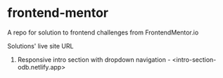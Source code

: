 # frontend-mentor
A repo for solution to frontend challenges from FrontendMentor.io


Solutions' live site URL

1. Responsive intro section with dropdown navigation -  <intro-section-odb.netlify.app>
